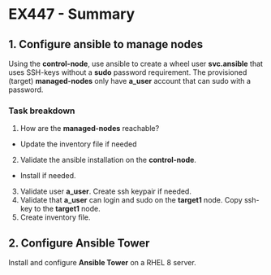 # EX447 - Summary

## 1. Configure ansible to manage nodes
Using the **control-node**, use ansible to create a wheel user **svc.ansible** that uses SSH-keys without a **sudo** password requirement. The provisioned (target) **managed-nodes** only have **a_user** account that can sudo with a password.

### Task breakdown
1. How are the **managed-nodes** reachable?
- Update the inventory file if needed
2. Validate the ansible installation on the **control-node**. 
- Install if needed.
3. Validate user **a_user**. Create ssh keypair if needed.
4. Validate that **a_user** can login and sudo on the **target1** node. Copy ssh-key to the **target1** node.
5. Create inventory file. 

## 2. Configure Ansible Tower
Install and configure **Ansible Tower** on a RHEL 8 server.
